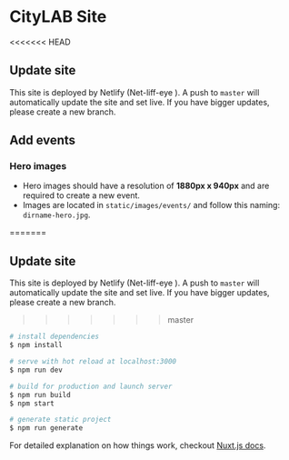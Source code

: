 # CityLAB Site
<<<<<<< HEAD

## Update site

This site is deployed by Netlify (Net-liff-eye ). A push to ```master``` will automatically update the site and set live. If you have bigger updates, please create a new branch.

## Add events

### Hero images

- Hero images should have a resolution of **1880px x 940px** and are required to create a new event. 
- Images are located in ```static/images/events/``` and follow this naming: ```dirname-hero.jpg```.

=======

## Update site

This site is deployed by Netlify (Net-liff-eye ). A push to ```master``` will automatically update the site and set live. If you have bigger updates, please create a new branch.
>>>>>>> master

``` bash
# install dependencies
$ npm install

# serve with hot reload at localhost:3000
$ npm run dev

# build for production and launch server
$ npm run build
$ npm start

# generate static project
$ npm run generate
```

For detailed explanation on how things work, checkout [Nuxt.js docs](https://nuxtjs.org).
